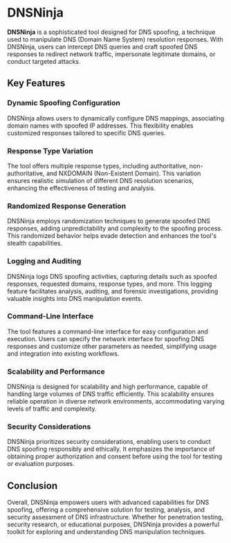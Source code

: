 # DNSNinja

**DNSNinja** is a sophisticated tool designed for DNS spoofing, a technique used to manipulate DNS (Domain Name System) resolution responses. With DNSNinja, users can intercept DNS queries and craft spoofed DNS responses to redirect network traffic, impersonate legitimate domains, or conduct targeted attacks.

## Key Features

### Dynamic Spoofing Configuration

DNSNinja allows users to dynamically configure DNS mappings, associating domain names with spoofed IP addresses. This flexibility enables customized responses tailored to specific DNS queries.

### Response Type Variation

The tool offers multiple response types, including authoritative, non-authoritative, and NXDOMAIN (Non-Existent Domain). This variation ensures realistic simulation of different DNS resolution scenarios, enhancing the effectiveness of testing and analysis.

### Randomized Response Generation

DNSNinja employs randomization techniques to generate spoofed DNS responses, adding unpredictability and complexity to the spoofing process. This randomized behavior helps evade detection and enhances the tool's stealth capabilities.

### Logging and Auditing

DNSNinja logs DNS spoofing activities, capturing details such as spoofed responses, requested domains, response types, and more. This logging feature facilitates analysis, auditing, and forensic investigations, providing valuable insights into DNS manipulation events.

### Command-Line Interface

The tool features a command-line interface for easy configuration and execution. Users can specify the network interface for spoofing DNS responses and customize other parameters as needed, simplifying usage and integration into existing workflows.

### Scalability and Performance

DNSNinja is designed for scalability and high performance, capable of handling large volumes of DNS traffic efficiently. This scalability ensures reliable operation in diverse network environments, accommodating varying levels of traffic and complexity.

### Security Considerations

DNSNinja prioritizes security considerations, enabling users to conduct DNS spoofing responsibly and ethically. It emphasizes the importance of obtaining proper authorization and consent before using the tool for testing or evaluation purposes.

## Conclusion

Overall, DNSNinja empowers users with advanced capabilities for DNS spoofing, offering a comprehensive solution for testing, analysis, and security assessment of DNS infrastructure. Whether for penetration testing, security research, or educational purposes, DNSNinja provides a powerful toolkit for exploring and understanding DNS manipulation techniques.
